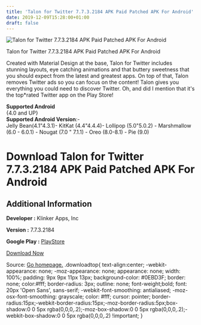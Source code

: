 ```yaml
---
title: 'Talon for Twitter 7.7.3.2184 APK Paid Patched APK For Android'
date: 2019-12-09T15:28:00+01:00
draft: false
---
```


![Talon for Twitter 7.7.3.2184 APK Paid Patched APK For Android](https://i0.wp.com/apkhome.net/wp-content/uploads/2019/12/Talon-for-Twitter-7.7.3.2184-APK-Paid-Patched.png "Talon for Twitter 7.7.3.2184 APK Paid Patched APK For Android")

  

Talon for Twitter 7.7.3.2184 APK Paid Patched APK For Android

Created with Material Design at the base, Talon for Twitter includes stunning layouts, eye catching animations and that buttery sweetness that you should expect from the latest and greatest apps. On top of that, Talon removes Twitter ads so you can focus on the content! Talon gives you everything you could need to discover Twitter. Oh, and did I mention that it's the top\*rated Twitter app on the Play Store!

**Supported Android**  
{4.0 and UP}  
**Supported Android Version**:-  
Jelly Bean(4.1"4.3.1)- KitKat (4.4"4.4.4)- Lollipop (5.0"5.0.2) - Marshmallow (6.0 - 6.0.1) - Nougat (7.0 " 7.1.1) - Oreo (8.0-8.1) - Pie (9.0)

Download Talon for Twitter 7.7.3.2184 APK Paid Patched APK For Android
======================================================================

Additional Information
----------------------

**Developer :** Klinker Apps, Inc

**Version :** 7.7.3.2184

**Google Play :** [PlayStore](https://play.google.com/store/apps/details?id=com.klinker.android.twitter_l)

  

[Download Now](https://store4app.co/post/talon-for-twitter-7-7-3-2184-apk-paid-patched-apk-for-android_1575901578)

  
Source: [Go homepage.](https://store4app.co/post/talon-for-twitter-7-7-3-2184-apk-paid-patched-apk-for-android_1575901578) .downloadtop{ text-align:center; -webkit-appearance: none; -moz-appearance: none; appearance: none; width: 100%; padding: 9px 9px 11px 13px; background-color: #0EBD3F; border: none; color:#fff; border-radius: 3px; outline: none; font-weight;bold; font: 20px 'Open Sans', sans-serif; -webkit-font-smoothing: antialiased; -moz-osx-font-smoothing: grayscale; color: #fff; cursor: pointer; border-radius:15px;-webkit-border-radius:15px;-moz-border-radius:5px;box-shadow:0 0 5px rgba(0,0,0,.2);-moz-box-shadow:0 0 5px rgba(0,0,0,.2);-webkit-box-shadow:0 0 5px rgba(0,0,0,.2) !important; }